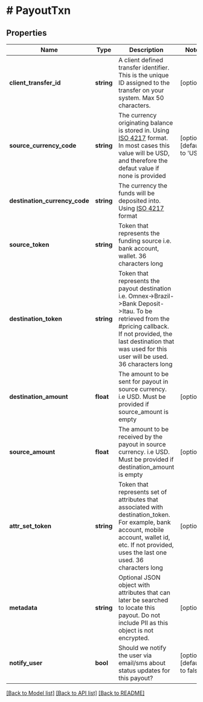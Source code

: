 # # PayoutTxn

## Properties

Name | Type | Description | Notes
------------ | ------------- | ------------- | -------------
**client_transfer_id** | **string** | A client defined transfer identifier. This is the unique ID assigned to the transfer on your system. Max 50 characters. | [optional]
**source_currency_code** | **string** | The currency originating balance is stored in. Using [ISO 4217](https://en.wikipedia.org/wiki/ISO_4217) format. In most cases this value will be USD, and therefore the defaut value if none is provided | [optional] [default to 'USD']
**destination_currency_code** | **string** | The currency the funds will be deposited into. Using [ISO 4217](https://en.wikipedia.org/wiki/ISO_4217) format |
**source_token** | **string** | Token that represents the funding source i.e. bank account, wallet. 36 characters long |
**destination_token** | **string** | Token that represents the payout destination i.e. Omnex-&gt;Brazil-&gt;Bank Deposit-&gt;Itau. To be retrieved from the #pricing callback. If not provided, the last destination that was used for this user will be used. 36 characters long |
**destination_amount** | **float** | The amount to be sent for payout in source currency. i.e USD. Must be provided if source_amount is empty | [optional]
**source_amount** | **float** | The amount to be received by the payout in source currency. i.e USD. Must be provided if destination_amount is empty | [optional]
**attr_set_token** | **string** | Token that represents set of attributes that associated with destination_token. For example, bank account, mobile account, wallet id, etc. If not provided, uses the last one used. 36 characters long | [optional]
**metadata** | **string** | Optional JSON object with attributes that can later be searched to locate this payout. Do not include PII as this object is not encrypted. | [optional]
**notify_user** | **bool** | Should we notify the user via email/sms about status updates for this payout? | [optional] [default to false]

[[Back to Model list]](../../README.md#models) [[Back to API list]](../../README.md#endpoints) [[Back to README]](../../README.md)
